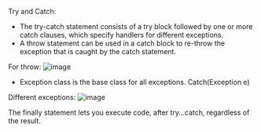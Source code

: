 Try and Catch:
- The try-catch statement consists of a try block followed by one or more catch clauses, which specify handlers for different exceptions.
- A throw statement can be used in a catch block to re-throw the exception that is caught by the catch statement.
  
For throw:
![image](https://user-images.githubusercontent.com/77484700/233782771-53ba77a8-d569-4b05-99bf-e51a0fce8863.png)

- Exception class is the base class for all exceptions.
Catch(Exception e)

Different exceptions:
![image](https://user-images.githubusercontent.com/77484700/233782810-a38b09b3-7a56-4e02-81b3-6a88afc13a6a.png)


The finally statement lets you execute code, after try...catch, regardless of the result.

